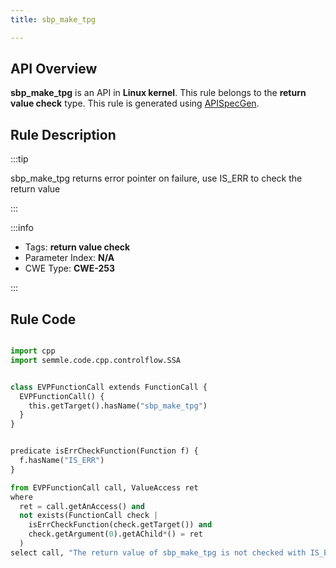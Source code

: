 ```yaml
---
title: sbp_make_tpg

---
```



## API Overview
**sbp_make_tpg** is an API in **Linux kernel**. This rule belongs to the **return value check** type. This rule is generated using [APISpecGen](../../tools/APISpecGen).
## Rule Description

:::tip

sbp_make_tpg returns error pointer on failure, use IS_ERR to check the return value

:::

:::info

- Tags: **return value check**
- Parameter Index: **N/A**
- CWE Type: **CWE-253**

:::

## Rule Code
```python

import cpp
import semmle.code.cpp.controlflow.SSA


class EVPFunctionCall extends FunctionCall {
  EVPFunctionCall() {
    this.getTarget().hasName("sbp_make_tpg")
  }
}


predicate isErrCheckFunction(Function f) {
  f.hasName("IS_ERR") 
}

from EVPFunctionCall call, ValueAccess ret
where
  ret = call.getAnAccess() and
  not exists(FunctionCall check |
    isErrCheckFunction(check.getTarget()) and
    check.getArgument(0).getAChild*() = ret
  )
select call, "The return value of sbp_make_tpg is not checked with IS_ERR."
    
```